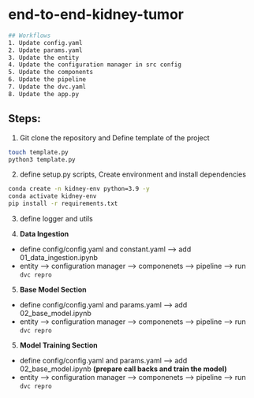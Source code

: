 # end-to-end-kidney-tumor

```bash
## Workflows
1. Update config.yaml
2. Update params.yaml
3. Update the entity
4. Update the configuration manager in src config
5. Update the components
6. Update the pipeline 
7. Update the dvc.yaml
8. Update the app.py
```

## Steps:

1. Git clone the repository and Define template of the project

```bash
touch template.py
python3 template.py
```

2. define setup.py scripts, Create environment and install dependencies

```bash
conda create -n kidney-env python=3.9 -y
conda activate kidney-env
pip install -r requirements.txt
```
3. define logger and utils

4. **Data Ingestion** 
* define config/config.yaml and constant.yaml --> add 01_data_ingestion.ipynb
* entity --> configuration manager --> componenets --> pipeline --> run `dvc repro`

5. **Base Model Section** 
* define config/config.yaml and params.yaml --> add 02_base_model.ipynb
* entity --> configuration manager --> componenets --> pipeline --> run `dvc repro`

5. **Model Training Section** 
* define config/config.yaml and params.yaml --> add 02_base_model.ipynb **(prepare call backs and train the model)**
* entity --> configuration manager --> componenets --> pipeline --> run `dvc repro`

